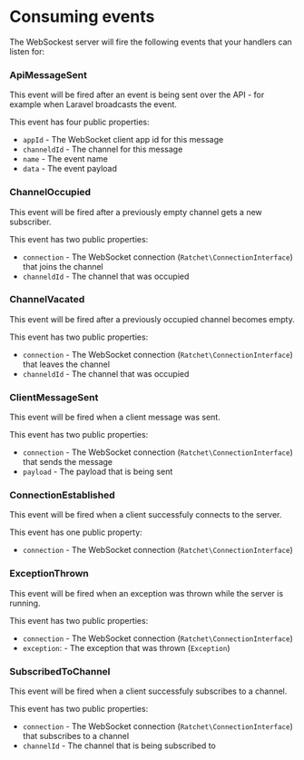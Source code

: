 # Consuming events

The WebSockest server will fire the following events that your handlers can listen for:

### ApiMessageSent

This event will be fired after an event is being sent over the API - for example when Laravel broadcasts the event.

This event has four public properties:

- `appId` - The WebSocket client app id for this message
- `channeldId` - The channel for this message
- `name` - The event name
- `data` - The event payload

### ChannelOccupied

This event will be fired after a previously empty channel gets a new subscriber.

This event has two public properties:

- `connection` - The WebSocket connection (`Ratchet\ConnectionInterface`) that joins the channel
- `channeldId` - The channel that was occupied

### ChannelVacated

This event will be fired after a previously occupied channel becomes empty.

This event has two public properties:

- `connection` - The WebSocket connection (`Ratchet\ConnectionInterface`) that leaves the channel
- `channeldId` - The channel that was occupied

### ClientMessageSent

This event will be fired when a client message was sent.

This event has two public properties:

- `connection` - The WebSocket connection (`Ratchet\ConnectionInterface`) that sends the message
- `payload` - The payload that is being sent

### ConnectionEstablished

This event will be fired when a client successfuly connects to the server.

This event has one public property:

- `connection` - The WebSocket connection (`Ratchet\ConnectionInterface`)

### ExceptionThrown

This event will be fired when an exception was thrown while the server is running.

This event has two public properties:

- `connection` - The WebSocket connection (`Ratchet\ConnectionInterface`)
- `exception`: - The exception that was thrown (`Exception`)


### SubscribedToChannel

This event will be fired when a client successfuly subscribes to a channel.

This event has two public properties:

- `connection` - The WebSocket connection (`Ratchet\ConnectionInterface`) that subscribes to a channel
- `channelId` - The channel that is being subscribed to
